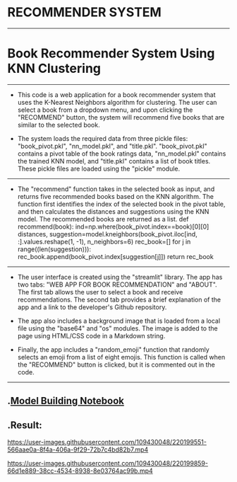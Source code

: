 # RECOMMENDER SYSTEM
___
#  Book Recommender System Using KNN Clustering
___
- This code is a web application for a book recommender system that uses the K-Nearest Neighbors algorithm for clustering. The user can select a book from a dropdown menu, and upon clicking the "RECOMMEND" button, the system will recommend five books that are similar to the selected book.

- The system loads the required data from three pickle files: "book_pivot.pkl", "nn_model.pkl", and "title.pkl". "book_pivot.pkl" contains a pivot table of the book ratings data, "nn_model.pkl" contains the trained KNN model, and "title.pkl" contains a list of book titles. These pickle files are loaded using the "pickle" module.
___
- The "recommend" function takes in the selected book as input, and returns five recommended books based on the KNN algorithm. The function first identifies the index of the selected book in the pivot table, and then calculates the distances and suggestions using the KNN model. The recommended books are returned as a list.
def recommend(book):
    ind=np.where(book_pivot.index==book)[0][0]
    distances, suggestion=model.kneighbors(book_pivot.iloc[ind, :].values.reshape(1, -1), n_neighbors=6)
    rec_book=[]
    for j in range((len(suggestion))):
        rec_book.append(book_pivot.index[suggestion[j]])
    return rec_book

___
- The user interface is created using the "streamlit" library. The app has two tabs: "WEB APP FOR BOOK RECOMMENDATION" and "ABOUT". The first tab allows the user to select a book and receive recommendations. The second tab provides a brief explanation of the app and a link to the developer's Github repository.

- The app also includes a background image that is loaded from a local file using the "base64" and "os" modules. The image is added to the page using HTML/CSS code in a Markdown string.

- Finally, the app includes a "random_emoji" function that randomly selects an emoji from a list of eight emojis. This function is called when the "RECOMMEND" button is clicked, but it is commented out in the code.
___
## .[Model Building Notebook](https://github.com/asjad895/RECOMMENDER-SYSTEM/blob/main/BOOK%20RECOMMENDER(CLUSTERING)/book.ipynb)
## .Result:




https://user-images.githubusercontent.com/109430048/220199551-566aae0a-8f4a-406a-9f29-72b7c4bd82b7.mp4



https://user-images.githubusercontent.com/109430048/220199859-66d1e889-38cc-4534-8938-8e03764ac99b.mp4

